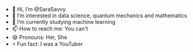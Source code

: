 - 👋 Hi, I’m @SaraSavvy
- 👀 I’m interested in data science, quantum mechanics and mathematics 
- 🌱 I’m currently studying machine learning 
- 📫 How to reach me: You can't 
- 😄 Pronouns: Her, She
- ⚡ Fun fact: I was a YouTuber 

<!---
SaraSavvy/SaraSavvy is a ✨ special ✨ repository because its `README.md` (this file) appears on your GitHub profile.
You can click the Preview link to take a look at your changes.
--->
